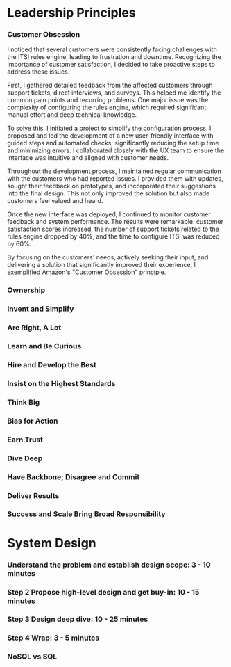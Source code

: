 # Leadership Principles

### Customer Obsession
I noticed that several customers were consistently facing challenges with the ITSI rules engine, leading to frustration and downtime. Recognizing the importance of customer satisfaction, I decided to take proactive steps to address these issues.

First, I gathered detailed feedback from the affected customers through support tickets, direct interviews, and surveys. This helped me identify the common pain points and recurring problems. One major issue was the complexity of configuring the rules engine, which required significant manual effort and deep technical knowledge.

To solve this, I initiated a project to simplify the configuration process. I proposed and led the development of a new user-friendly interface with guided steps and automated checks, significantly reducing the setup time and minimizing errors. I collaborated closely with the UX team to ensure the interface was intuitive and aligned with customer needs.

Throughout the development process, I maintained regular communication with the customers who had reported issues. I provided them with updates, sought their feedback on prototypes, and incorporated their suggestions into the final design. This not only improved the solution but also made customers feel valued and heard.

Once the new interface was deployed, I continued to monitor customer feedback and system performance. The results were remarkable: customer satisfaction scores increased, the number of support tickets related to the rules engine dropped by 40%, and the time to configure ITSI was reduced by 60%.

By focusing on the customers' needs, actively seeking their input, and delivering a solution that significantly improved their experience, I exemplified Amazon's "Customer Obsession" principle.
### Ownership
### Invent and Simplify
### Are Right, A Lot
### Learn and Be Curious
### Hire and Develop the Best
### Insist on the Highest Standards
### Think Big
### Bias for Action
### Earn Trust
### Dive Deep
### Have Backbone; Disagree and Commit
### Deliver Results
### Success and Scale Bring Broad Responsibility


# System Design

### Understand the problem and establish design scope: 3 - 10 minutes

### Step 2 Propose high-level design and get buy-in: 10 - 15 minutes

### Step 3 Design deep dive: 10 - 25 minutes
### Step 4 Wrap: 3 - 5 minutes


### NoSQL vs SQL
